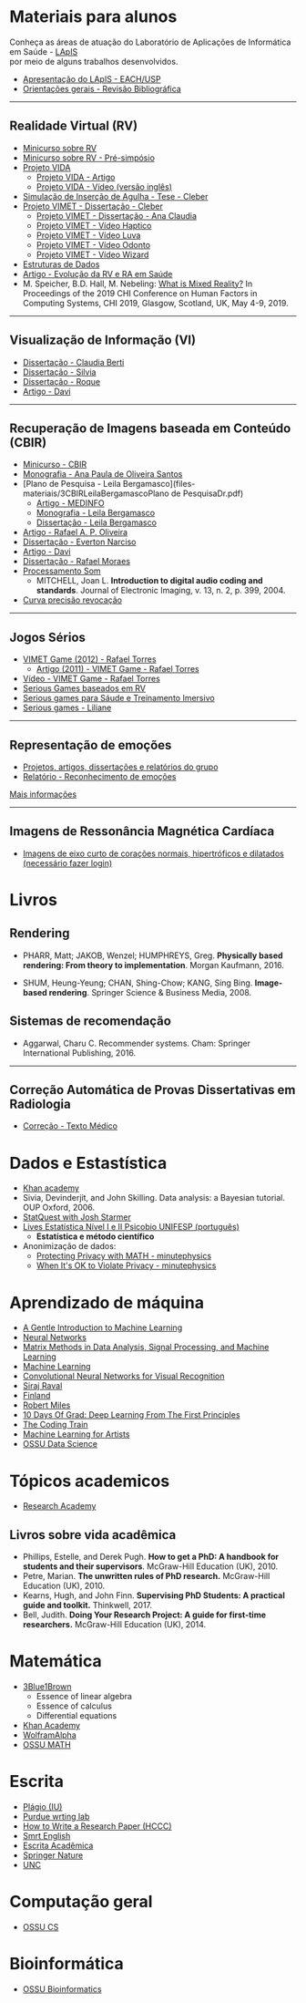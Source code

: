 

# Materiais para alunos

Conheça as áreas de atuação do Laboratório de Aplicações de Informática em Saúde - [LApIS](http://lapis.each.usp.br/) <br> por meio de alguns trabalhos desenvolvidos.

* [Apresentação do LApIS - EACH/USP](files-materiais/00LApISApresentaçãoPesquisas2015.pdf)
* [Orientações gerais - Revisão Bibliográfica](files-materiais/0ConceitosaulaRevisaoBibliografica.pdf)


<HR>

## Realidade Virtual (RV)

* [Minicurso sobre RV](files-materiais/0ConceitosMinicursoRealidadeVirtualEAumentadaLivroSVR2009_Minicursos.pdf)
* [Minicurso sobre RV - Pré-simpósio](files-materiais/0ConceitosMinicursoRealidadeVirtualEAumentaLivroConceitosSVR2009_PreSimposio.pdf)
* [Projeto VIDA](files-materiais/1PROJETOVIDAP&D2010Final.pdf)
  * [Projeto VIDA - Artigo](http://lapis.each.usp.br/pt/research/vida/)
  * [Projeto VIDA - Vídeo (versão inglês)](https://youtu.be/cCoM_mE2w-I)
* [Simulação de Inserção de Agulha - Tese - Cleber](http://lapis.each.usp.br/pt/research/simulacao-de-insercao-de-agulha-para-treinamento-de-procedimento-de-anestesia-odontologica/)  
* [Projeto VIMET - Dissertação - Cleber](http://lapis.each.usp.br/pt/research/vimet-implementacao-e-avaliacao-de-interacao-em-um-framework-para-treinamento-medico/)
  * [Projeto VIMET - Dissertação - Ana Claudia](http://lapis.each.usp.br/pt/research/vimet-projeto-e-implementacao-de-um-framework-para-aplicacoes-de-treinamento-medico-usando-realidade-virtual/)
  * [Projeto VIMET - Vídeo Haptico](files-materiais/)
  * [Projeto VIMET - Vídeo Luva](files-materiais/)
  * [Projeto VIMET - Vídeo Odonto](https://youtu.be/rrkjGDJDDws)
  * [Projeto VIMET - Vídeo Wizard](https://youtu.be/r_LWnL3VWfg)
* [Estruturas de Dados](https://www.ncbi.nlm.nih.gov/pubmed/27568296)
* [Artigo - Evolução da RV e RA em Saúde](files-materiais/1RVSaudeBrasil15AnosArtigoSVR.pdf)
* M. Speicher, B.D. Hall, M. Nebeling: [What is Mixed Reality?](http://michael-nebeling.de/publications/chi19b.pdf) In Proceedings of the 2019 CHI Conference on Human Factors in Computing Systems, CHI 2019, Glasgow, Scotland, UK, May 4-9, 2019.

<HR>

## Visualização de Informação (VI)

* [Dissertação - Claudia Berti](http://lapis.each.usp.br/pt/research/vrvis-ferramenta/)
* [Dissertação - Silvia](http://lapis.each.usp.br/pt/research/vrvis-manager/)
* [Dissertação - Roque](http://lapis.each.usp.br/pt/research/visualizacao-tridimensional-de-programas-orientados-a-objeto/)
* [Artigo - Davi](http://lapis.each.usp.br/pt/research/visualizacao-tridimensional-de-programas-orientados-a-objeto/)  

<HR>

## Recuperação de Imagens baseada em Conteúdo (CBIR)

* [Minicurso - CBIR](files-materiais/3CBIR0ConceitosMinicursoSaude.pdf)
* [Monografia - Ana Paula de Oliveira Santos](http://lapis.each.usp.br/pt/research/recuperacao-de-imagens-mamograficas-baseada-em-conteudo/)
* [Plano de Pesquisa - Leila Bergamasco](files-materiais/3CBIRLeilaBergamascoPlano de PesquisaDr.pdf)
  * [Artigo - MEDINFO](https://www.spiedigitallibrary.org/conference-proceedings-of-spie/10134/1013430/A-novel-3D-shape-descriptor-for-automatic-retrieval-of-anatomical/10.1117/12.2253928.short?SSO=1)
  * [Monografia - Leila Bergamasco](files-materiais/3CBIRMonografiaTCCFinalLeila.pdf)
  * [Dissertação - Leila Bergamasco](http://www.teses.usp.br/teses/disponiveis/100/100131/tde-23092013-152421/pt-br.php)
* [Artigo - Rafael A. P. Oliveira](http://lapis.each.usp.br/pt/research/sistema-para-recuperacao-de-imagens-por-conteudo-para-internet/)  
* [Dissertação - Everton Narciso](http://lapis.each.usp.br/pt/research/selecao-automatizada-de-casos-de-teste-para-software-com-saidas-graficas-utilizando-cbir-e-conceitos-de-variabilidade/)
* [Artigo - Davi](http://lapis.each.usp.br/pt/research/visualizacao-tridimensional-de-programas-orientados-a-objeto/)  
* [Dissertação - Rafael Moraes](http://lapis.each.usp.br/pt/research/sistema-para-recuperacao-de-imagens-por-conteudo-para-internet/)  
* [Processamento Som](files-materiais/3CBIRProcessamentoSomLivro.pdf)  
	* MITCHELL, Joan L. **Introduction to digital audio coding and standards**. Journal of Electronic Imaging, v. 13, n. 2, p. 399, 2004.
* [Curva precisão revocação](https://drive.google.com/file/d/0B-ffcZLl3gjrY2Y3SnJRWjhocklSelJqN0xxc3NnTTRjcllv/view?usp=sharing)

<HR>

## Jogos Sérios

* [VIMET Game (2012) - Rafael Torres](http://seer.ufrgs.br/index.php/jis/article/view/32127)
  * [Artigo (2011) - VIMET Game - Rafael Torres](http://lapis.each.usp.br/pt/research/aplicando-aspectos-imersivos-em-um-serious-game-para-treinamento-medico-virtual/)
* [Vídeo - VIMET Game - Rafael Torres](http://lapis.each.usp.br/pt/research/vimetgame-a-serious-game-for-virtual-medical-training-of-breast-biopsy/)
* [Serious Games baseados em RV](files-materiais/)
* [Serious games para Sáude e Treinamento Imersivo](files-materiais/)
* [Serious games - Liliane](http://lapis.each.usp.br/pt/research/serious-games-baseados-em-realidade-virtual-para-educacao-medica/)


 <HR>

## Representação de emoções

* [Projetos, artigos, dissertações e relatórios do grupo](http://lapis.each.usp.br/pt/project/emotion-representation/)
* [Relatório - Reconhecimento de emoções](files-materiais/5JogosPsiquiatricosRelatorio-finalUFG.pdf)

[Mais informações](representing_emotions)

 <HR>

## Imagens de Ressonância Magnética Cardíaca

* [Imagens de eixo curto de corações normais, hipertróficos e dilatados (necessário fazer login)](https://drive.google.com/drive/u/0/folders/1eI7Y73wDmaba8hGojGtSKaqLwyWJiSIP)

# Livros

## Rendering

* PHARR, Matt; JAKOB, Wenzel; HUMPHREYS, Greg. **Physically based rendering: From theory to implementation**. Morgan Kaufmann, 2016.

* SHUM, Heung-Yeung; CHAN, Shing-Chow; KANG, Sing Bing. **Image-based rendering**. Springer Science & Business Media, 2008.
 
## Sistemas de recomendação
* Aggarwal, Charu C. Recommender systems. Cham: Springer International Publishing, 2016.

<HR>

## Correção Automática de Provas Dissertativas em Radiologia

* [Correção - Texto Médico](files-materiais/6CorrecaoTextoMedico.pdf)

# Dados e Estastística

* [Khan academy](https://www.khanacademy.org/math/statistics-probability)
* Sivia, Devinderjit, and John Skilling. Data analysis: a Bayesian tutorial. OUP Oxford, 2006.
* [StatQuest with Josh Starmer](https://www.youtube.com/user/joshstarmer/playlists)
* [Lives Estatística Nível I e II Psicobio UNIFESP (português)](https://www.youtube.com/c/cientistica/playlists)
	* **Estatística e método científico**
* Anonimização de dados:
  * [Protecting Privacy with MATH -  minutephysics](https://www.youtube.com/watch?v=pT19VwBAqKA)
  * [When It's OK to Violate Privacy -  minutephysics](https://www.youtube.com/watch?v=FE9ko2wtyeQ)

# Aprendizado de máquina

* [A Gentle Introduction to Machine Learning](https://www.youtube.com/watch?v=Gv9_4yMHFhI&list=PLblh5JKOoLUICTaGLRoHQDuF_7q2GfuJF)
* [Neural Networks](https://www.youtube.com/watch?v=aircAruvnKk&list=PLZHQObOWTQDNU6R1_67000Dx_ZCJB-3pi)
* [Matrix Methods in Data Analysis, Signal Processing, and Machine Learning](https://ocw.mit.edu/courses/mathematics/18-065-matrix-methods-in-data-analysis-signal-processing-and-machine-learning-spring-2018/)
* [Machine Learning](https://www.learndatasci.com/out/coursera-machine-learning/)
* [Convolutional Neural Networks for Visual Recognition](http://cs231n.stanford.edu/)
* [Siraj Raval](https://www.youtube.com/channel/UCWN3xxRkmTPmbKwht9FuE5A)
* [Finland](https://course.elementsofai.com/)
* [Robert Miles](https://www.youtube.com/channel/UCLB7AzTwc6VFZrBsO2ucBMg/videos)
* [10 Days Of Grad: Deep Learning From The First Principles](http://penkovsky.com/neural-networks/)
* [The Coding Train](https://www.youtube.com/user/shiffman/playlists?view=50&sort=dd&shelf_id=16)
* [Machine Learning for Artists](https://ml4a.github.io/)
* [OSSU Data Science](https://github.com/ossu/data-science)
 
# Tópicos academicos

* [Research Academy](https://researcheracademy.elsevier.com/)

## Livros sobre vida acadêmica

* Phillips, Estelle, and Derek Pugh. **How to get a PhD: A handbook for students and their supervisors**. McGraw-Hill Education (UK), 2010.
* Petre, Marian. **The unwritten rules of PhD research.** McGraw-Hill Education (UK), 2010.
* Kearns, Hugh, and John Finn. **Supervising PhD Students: A practical guide and toolkit.** Thinkwell, 2017.
* Bell, Judith. **Doing Your Research Project: A guide for first-time researchers.** McGraw-Hill Education (UK), 2014.

# Matemática

* [3Blue1Brown](https://www.youtube.com/channel/UCYO_jab_esuFRV4b17AJtAw/playlists?view=50&sort=dd&shelf_id=20)
	* Essence of linear algebra 
	* Essence of calculus 
	* Differential equations
* [Khan Academy](https://www.khanacademy.org/math)
* [WolframAlpha](https://www.wolframalpha.com/)
* [OSSU MATH](https://github.com/ossu/math)

# Escrita
* [Plágio (IU)](https://plagiarism.iu.edu/index.html)
* [Purdue wrting lab](https://owl.purdue.edu/owl/purdue_owl.html)
* [How to Write a Research Paper (HCCC)](https://library.hccc.edu/c.php?g=452139&p=3154898)
* [Smrt English](https://youtube.com/playlist?list=PLN3kZ8bfmMJN2-EdLyE7_rOZo8o3IpFlv)
* [Escrita Acadêmica](http://www.escritaacademica.com/)
* [Springer Nature](https://beta.springernature.com/pre-submission)
* [UNC](https://writingcenter.unc.edu/tips-and-tools/)
	
# Computação geral
* [OSSU CS](https://github.com/ossu/computer-science)

# Bioinformática
* [OSSU Bioinformatics](https://github.com/ossu/bioinformatics)
